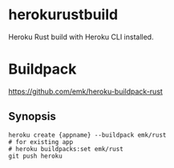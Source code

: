 # herokurustbuild

Heroku Rust build with Heroku CLI installed.

# Buildpack

https://github.com/emk/heroku-buildpack-rust

## Synopsis

```
heroku create {appname} --buildpack emk/rust
# for existing app
# heroku buildpacks:set emk/rust
git push heroku
```
